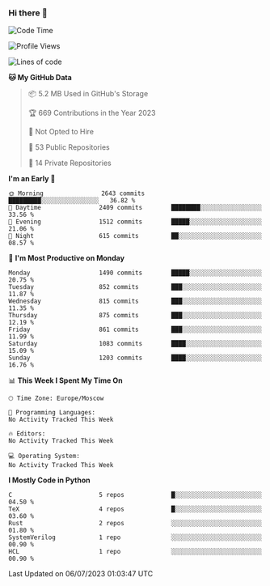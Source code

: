 ### Hi there 👋

<!--
**SemenMartynov/SemenMartynov** is a ✨ _special_ ✨ repository because its `README.md` (this file) appears on your GitHub profile.

Here are some ideas to get you started:

- 🔭 I’m currently working on ...
- 🌱 I’m currently learning ...
- 👯 I’m looking to collaborate on ...
- 🤔 I’m looking for help with ...
- 💬 Ask me about ...
- 📫 How to reach me: ...
- 😄 Pronouns: ...
- ⚡ Fun fact: ...
-->

<!--START_SECTION:waka-->
![Code Time](http://img.shields.io/badge/Code%20Time-0%20secs-blue)

![Profile Views](http://img.shields.io/badge/Profile%20Views-3-blue)

![Lines of code](https://img.shields.io/badge/From%20Hello%20World%20I%27ve%20Written-6.8%20million%20lines%20of%20code-blue)

**🐱 My GitHub Data** 

> 📦 5.2 MB Used in GitHub's Storage 
 > 
> 🏆 669 Contributions in the Year 2023
 > 
> 🚫 Not Opted to Hire
 > 
> 📜 53 Public Repositories 
 > 
> 🔑 14 Private Repositories 
 > 
**I'm an Early 🐤** 

```text
🌞 Morning                2643 commits        █████████░░░░░░░░░░░░░░░░   36.82 % 
🌆 Daytime                2409 commits        ████████░░░░░░░░░░░░░░░░░   33.56 % 
🌃 Evening                1512 commits        █████░░░░░░░░░░░░░░░░░░░░   21.06 % 
🌙 Night                  615 commits         ██░░░░░░░░░░░░░░░░░░░░░░░   08.57 % 
```
📅 **I'm Most Productive on Monday** 

```text
Monday                   1490 commits        █████░░░░░░░░░░░░░░░░░░░░   20.75 % 
Tuesday                  852 commits         ███░░░░░░░░░░░░░░░░░░░░░░   11.87 % 
Wednesday                815 commits         ███░░░░░░░░░░░░░░░░░░░░░░   11.35 % 
Thursday                 875 commits         ███░░░░░░░░░░░░░░░░░░░░░░   12.19 % 
Friday                   861 commits         ███░░░░░░░░░░░░░░░░░░░░░░   11.99 % 
Saturday                 1083 commits        ████░░░░░░░░░░░░░░░░░░░░░   15.09 % 
Sunday                   1203 commits        ████░░░░░░░░░░░░░░░░░░░░░   16.76 % 
```


📊 **This Week I Spent My Time On** 

```text
🕑︎ Time Zone: Europe/Moscow

💬 Programming Languages: 
No Activity Tracked This Week

🔥 Editors: 
No Activity Tracked This Week

💻 Operating System: 
No Activity Tracked This Week
```

**I Mostly Code in Python** 

```text
C                        5 repos             █░░░░░░░░░░░░░░░░░░░░░░░░   04.50 % 
TeX                      4 repos             █░░░░░░░░░░░░░░░░░░░░░░░░   03.60 % 
Rust                     2 repos             ░░░░░░░░░░░░░░░░░░░░░░░░░   01.80 % 
SystemVerilog            1 repo              ░░░░░░░░░░░░░░░░░░░░░░░░░   00.90 % 
HCL                      1 repo              ░░░░░░░░░░░░░░░░░░░░░░░░░   00.90 % 
```




 Last Updated on 06/07/2023 01:03:47 UTC
<!--END_SECTION:waka-->